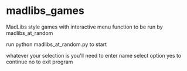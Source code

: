 # madlibs_games
MadLibs style games with interactive menu function to be run by madlibs_at_random

run python madlibs_at_random.py to start

whatever your selection is you'll need to
enter name
select option
yes to continue
no to exit program


